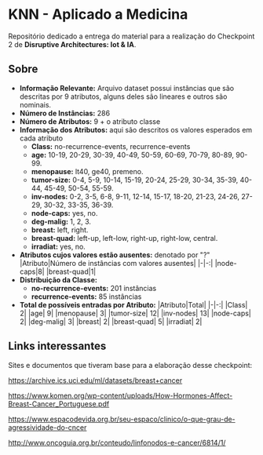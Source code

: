 # KNN - Aplicado a Medicina

Repositório dedicado a entrega do material para a realização do Checkpoint 2 de **Disruptive Architectures: Iot & IA**.

## Sobre

- **Informação Relevante:** Arquivo dataset possui instâncias que são descritas por 9 atributos, alguns deles são lineares e outros são nominais.
- **Número de Instâncias:** 286
- **Número de Atributos:** 9 + o atributo classe
- **Informação dos Atributos:** aqui são descritos os valores esperados em cada atributo
  - **Class:** no-recurrence-events, recurrence-events
  - **age:** 10-19, 20-29, 30-39, 40-49, 50-59, 60-69, 70-79, 80-89, 90-99.
  - **menopause:** lt40, ge40, premeno.
  - **tumor-size:** 0-4, 5-9, 10-14, 15-19, 20-24, 25-29, 30-34, 35-39, 40-44, 45-49, 50-54, 55-59.
  - **inv-nodes:** 0-2, 3-5, 6-8, 9-11, 12-14, 15-17, 18-20, 21-23, 24-26, 27-29, 30-32, 33-35, 36-39.
  - **node-caps:** yes, no.
  - **deg-malig:** 1, 2, 3.
  - **breast:** left, right.
  - **breast-quad:** left-up, left-low, right-up, right-low, central.
  - **irradiat:** yes, no.
- **Atributos cujos valores estão ausentes:** denotado por "?"
  |Atributo|Número de instâncias com valores ausentes|
  |-|-:|
  |node-caps|8|
  |breast-quad|1|
- **Distribuição da Classe:**
  - **no-recurrence-events:** 201 instâncias
  - **recurrence-events:** 85 instâncias
- **Total de possíveis entradas por Atributo:**
  |Atributo|Total|
  |-|-:|
  |Class| 2|
  |age| 9|
  |menopause| 3|
  |tumor-size| 12|
  |inv-nodes| 13|
  |node-caps| 2|
  |deg-malig| 3|
  |breast| 2|
  |breast-quad| 5|
  |irradiat| 2|

## Links interessantes

Sites e documentos que tiveram base para a elaboração desse checkpoint:

https://archive.ics.uci.edu/ml/datasets/breast+cancer

https://www.komen.org/wp-content/uploads/How-Hormones-Affect-Breast-Cancer_Portuguese.pdf

https://www.espacodevida.org.br/seu-espaco/clinico/o-que-grau-de-agressividade-do-cncer

http://www.oncoguia.org.br/conteudo/linfonodos-e-cancer/6814/1/
